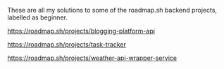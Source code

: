 These are all my solutions to some of the roadmap.sh backend projects, labelled as beginner.


https://roadmap.sh/projects/blogging-platform-api


https://roadmap.sh/projects/task-tracker


https://roadmap.sh/projects/weather-api-wrapper-service
